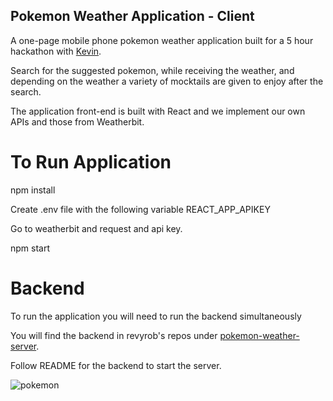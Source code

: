 
## Pokemon Weather Application - Client

A one-page mobile phone pokemon weather application built for a 5 hour hackathon with <a href="https://github.com/kai0716">Kevin</a>.  

Search for the suggested pokemon, while receiving the weather, and depending on the weather a variety of mocktails are given to enjoy after the search.  

The application front-end is built with React and we implement our own APIs and those from Weatherbit.

# To Run Application

npm install 

Create .env file with the following variable 
REACT_APP_APIKEY

Go to weatherbit and request and api key.

npm start


# Backend

To run the application you will need to run the backend simultaneously

You will find the backend in revyrob's repos under <a href="https://github.com/revyrob/pokemon-weather-app-backend">pokemon-weather-server</a>.

Follow README for the backend to start the server.


![pokemon](https://user-images.githubusercontent.com/66695865/205389706-94accf50-305c-44e1-916d-80e633713743.png)
